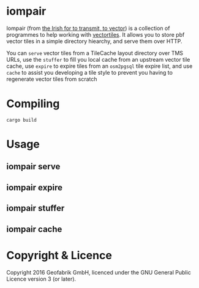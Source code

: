 # iompair

Iompair (from [the Irish for to transmit, to vector](https://en.wiktionary.org/wiki/iompair#Irish)) is a collection of
programmes to help working with [vectortiles](https://wiki.openstreetmap.org/wiki/Vector_tiles). It allows you to store pbf vector
tiles in a simple directory hiearchy, and serve them over HTTP.

You can `serve` vector tiles from a TileCache layout directory over TMS URLs, use the `stuffer` to fill you local cache from an upstream vector tile cache, use `expire` to expire tiles from an `osm2pgsql` tile expire list, and use `cache` to assist you developing a tile style to prevent you having to regenerate vector tiles from scratch

# Compiling

    cargo build

# Usage

## iompair serve

## iompair expire

## iompair stuffer

## iompair cache

# Copyright & Licence

Copyright 2016 Geofabrik GmbH, licenced under the GNU General Public Licence
version 3 (or later).
